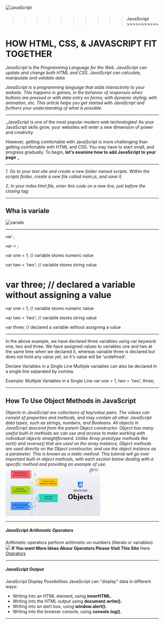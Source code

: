 ![JavaScript](https://upload.wikimedia.org/wikipedia/commons/thumb/9/99/Unofficial_JavaScript_logo_2.svg/208px-Unofficial_JavaScript_logo_2.svg.png)
>>>>>>>>>> #### JavaScript     >>>>>>>>>>>

# HOW HTML, CSS, & JAVASCRIPT FIT TOGETHER

_JavaScript is the Programming Language for the Web. JavaScript can update and change both HTML and CSS. JavaScript can calculate, manipulate and validate data._
  
_JavaScript is a programming language that adds interactivity to your website. This happens in games, in the behavior of responses when buttons are pressed or with data entry on forms; with dynamic styling; with animation, etc. This article helps you get started with JavaScript and furthers your understanding of what is possible._
***
_JavaScript is one of the most popular modern web technologies! As your JavaScript skills grow, your websites will enter a new dimension of power and creativity.

However, getting comfortable with JavaScript is more challenging than getting comfortable with HTML and CSS. You may have to start small, and progress gradually. To begin, **let's examine how to add JavaScript to your page** _
***

_1. Go to your test site and create a new folder named scripts. Within the scripts folder, create a new file called main.js, and save it._
**<script src="scripts/main.js"></script>**

_2. In your index.html file, enter this code on a new line, just before the closing </body> tag:_
***
## Wha is variale 
![variale](https://cdn-anlbg.nitrocdn.com/dKKErbUyoNysjatCgltCzbTJJilTMwLi/assets/static/optimized/rev-4b21c3b/wp-content/gallery/javascript/Data-type-in-Javascript-revised.png)
***
var <variable-name>;

var <variable-name> = <value>;


var one = 1;       // variable stores numeric value

var two = 'two';  // variable stores string value

var three;       // declared a variable without assigning a value
=======
var one = 1; // variable stores numeric value

var two = 'two';  // variable stores string value

var three;  // declared a variable without assigning a value

***
In the above example, we have declared three variables using var keyword: one, two and three. We have assigned values to variables one and two at the same time when we declared it, whereas variable three is declared but does not hold any value yet, so it's value will be 'undefined'.

Declare Variables in a Single Line
Multiple variables can also be declared in a single line separated by comma.

Example: Multiple Variables in a Single Line
var one = 1, two = 'two', three;

***
## How To Use Object Methods in JavaScript
_Objects in JavaScript are collections of key/value pairs. The values can consist of properties and methods, and may contain all other JavaScript data types, such as strings, numbers, and Booleans.
All objects in JavaScript descend from the parent Object constructor. Object has many useful built-in methods we can use and access to make working with individual objects straightforward. Unlike Array prototype methods like sort() and reverse() that are used on the array instance, Object methods are used directly on the Object constructor, and use the object instance as a parameter. This is known as a static method.
This tutorial will go over important built-in object methods, with each section below dealing with a specific method and providing an example of use._
![](img/obj.jpg)
****
#####  JavaScript Arithmetic Operators
Arithmetic operators perform arithmetic on numbers (literals or variables).
![](https://www.tutsmake.com/wp-content/uploads/2020/05/JavaScript-Arithmetic-operators.jpeg)
**If You want More Ideas Abour Operators Please Visit This Site**
Here [Operators](https://www.tutsmake.com/javascript-arithmetic-operators-example/)


****
##### JavaScript Output
JavaScript Display Possibilities
JavaScript can "display" data in different ways:

* Writing into an HTML element, using **innerHTML.** <br>
* Writing into the HTML output using **document.write().** <br>
* Writing into an alert box, using **window.alert().** <br>
* Writing into the browser console, using **console.log().** <br>
******

